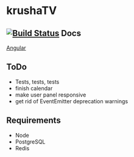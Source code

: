 krushaTV
========
[![Build Status](https://travis-ci.org/marinewater/krushaTV.svg?branch=master)](https://travis-ci.org/marinewater/krushaTV)
Docs
--------
[Angular](http://marinewater.github.io/krushaTV/docs/index.html#/api)

ToDo
--------
* Tests, tests, tests
* finish calendar
* make user panel responsive
* get rid of EventEmitter deprecation warnings

Requirements
--------
* Node
* PostgreSQL
* Redis
